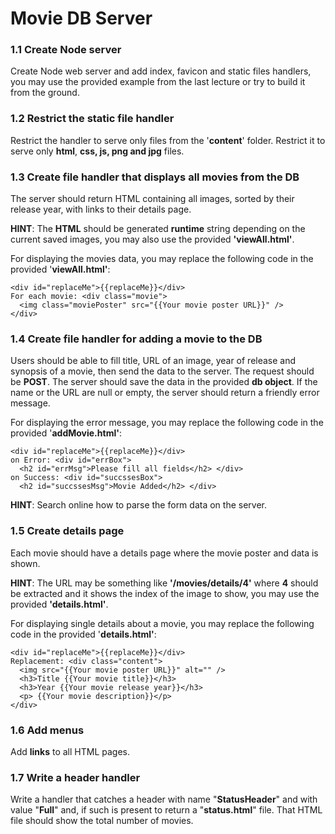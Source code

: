 Movie DB Server
===============

### 1.1 Create Node server

Create Node web server and add index, favicon and static files handlers, you may
use the provided example from the last lecture or try to build it from the
ground.

### 1.2 Restrict the static file handler

Restrict the handler to serve only files from the '**content**' folder. Restrict
it to serve only **html**, **css, js, png and jpg** files.

### 1.3 Create file handler that displays all movies from the DB

The server should return HTML containing all images, sorted by their release
year, with links to their details page.

**HINT**: The **HTML** should be generated **runtime** string depending on the
current saved images, you may also use the provided **'viewAll.html'**.

For displaying the movies data, you may replace the following code in the
provided '**viewAll.html'**:

    <div id="replaceMe">{{replaceMe}}</div>
    For each movie: <div class="movie">
      <img class="moviePoster" src="{{Your movie poster URL}}" />
    </div>


### 1.4 Create file handler for adding a movie to the DB

Users should be able to fill title, URL of an image, year of release and
synopsis of a movie, then send the data to the server. The request should be
**POST**. The server should save the data in the provided **db object**. If the
name or the URL are null or empty, the server should return a friendly error
message.

For displaying the error message, you may replace the following code in the
provided '**addMovie.html'**:

    <div id="replaceMe">{{replaceMe}}</div>
    on Error: <div id="errBox">
      <h2 id="errMsg">Please fill all fields</h2> </div>
    on Success: <div id="succssesBox">
      <h2 id="succssesMsg">Movie Added</h2> </div>


**HINT**: Search online how to parse the form data on the server.

### 1.5 Create details page

Each movie should have a details page where the movie poster and data is shown.

**HINT**: The URL may be something like **'/movies/details/4'** where **4**
should be extracted and it shows the index of the image to show, you may use the
provided **'details.html'**.

For displaying single details about a movie, you may replace the following code
in the provided '**details.html'**:

    <div id="replaceMe">{{replaceMe}}</div>
    Replacement: <div class="content">
      <img src="{{Your movie poster URL}}" alt="" />
      <h3>Title {{Your movie title}}</h3>
      <h3>Year {{Your movie release year}}</h3>
      <p> {{Your movie description}}</p>
    </div>


### 1.6 Add menus

Add **links** to all HTML pages.

### 1.7 Write a header handler

Write a handler that catches a header with name "**StatusHeader**" and with
value "**Full**" and, if such is present to return a "**status.html**" file.
That HTML file should show the total number of movies.
